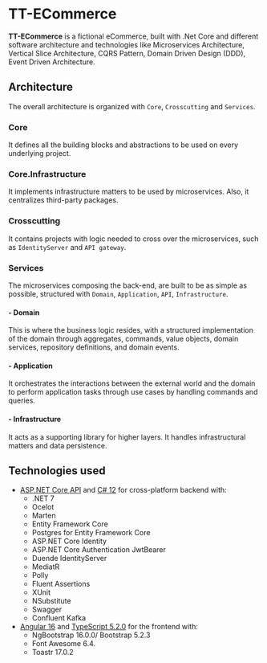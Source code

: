 
# TT-ECommerce

**TT-ECommerce** is a fictional eCommerce, built with .Net Core and different software architecture and technologies like Microservices Architecture, Vertical Slice Architecture, CQRS Pattern, Domain Driven Design (DDD), Event Driven Architecture.

## Architecture
The overall architecture is organized with `Core`, `Crosscutting` and `Services`.

### Core
It defines all the building blocks and abstractions to be used on every underlying project.

### Core.Infrastructure
It implements infrastructure matters to be used by microservices. Also, it centralizes third-party packages.

### Crosscutting
It contains projects with logic needed to cross over the microservices, such as `IdentityServer` and `API gateway`.

### Services
The microservices composing the back-end, are built to be as simple as possible, structured with `Domain`, `Application`, `API`, `Infrastructure`.

#### - Domain

This is where the business logic resides, with a structured implementation of the domain through aggregates, commands, value objects, domain services, repository definitions, and domain events.

#### - Application

It orchestrates the interactions between the external world and the domain to perform application tasks through use cases by handling commands and queries. 

#### - Infrastructure

It acts as a supporting library for higher layers. It handles infrastructural matters and data persistence.

## Technologies used
<ul>
  <li>
    <a href='https://get.asp.net' target="_blank">ASP.NET Core API</a> and <a href='https://learn.microsoft.com/en-us/dotnet/csharp/whats-new/csharp-12' target="_blank">C# 12</a>
    for cross-platform backend with:
    <ul>
      <li>.NET 7</li>
      <li>Ocelot</li>
      <li>Marten</li>
      <li>Entity Framework Core </li>
      <li>Postgres for Entity Framework Core</li>
      <li>ASP.NET Core Identity</li>
      <li>ASP.NET Core Authentication JwtBearer</li>
      <li>Duende IdentityServer</li>
      <li>MediatR</li>
      <li>Polly</li>
      <li>Fluent Assertions</li>
      <li>XUnit</li>
      <li>NSubstitute</li>
      <li>Swagger</li>
      <li>Confluent Kafka</li>
    </ul>
  </li>
  <li>
    <a href='https://angular.io/' target="_blank">Angular 16</a> and <a href='http://www.typescriptlang.org/' 
target="_blank">TypeScript 5.2.0</a> for the frontend with:
    <ul>
      <li>NgBootstrap 16.0.0/ Bootstrap 5.2.3</li>
      <li>Font Awesome 6.4.</li>
      <li>Toastr 17.0.2</li>
    </ul>
  </li>
</ul>
